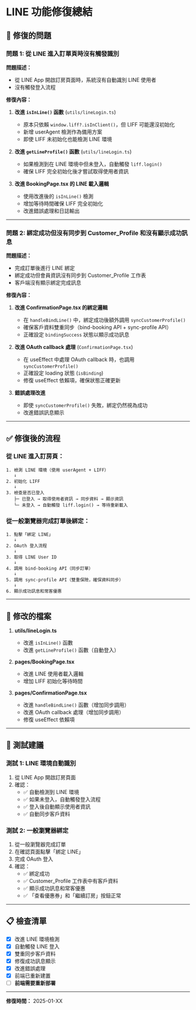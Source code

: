 # LINE 功能修復總結

## 🔧 修復的問題

### 問題 1: 從 LINE 進入訂單頁時沒有觸發識別

**問題描述：**
- 從 LINE App 開啟訂房頁面時，系統沒有自動識別 LINE 使用者
- 沒有觸發登入流程

**修復內容：**

1. **改進 `isInLine()` 函數** (`utils/lineLogin.ts`)
   - 原本只依賴 `window.liff?.isInClient()`，但 LIFF 可能還沒初始化
   - 新增 userAgent 檢測作為備用方案
   - 即使 LIFF 未初始化也能檢測 LINE 環境

2. **改進 `getLineProfile()` 函數** (`utils/lineLogin.ts`)
   - 如果檢測到在 LINE 環境中但未登入，自動觸發 `liff.login()`
   - 確保 LIFF 完全初始化後才嘗試取得使用者資訊

3. **改進 BookingPage.tsx 的 LINE 載入邏輯**
   - 使用改進後的 `isInLine()` 檢測
   - 增加等待時間確保 LIFF 完全初始化
   - 改進錯誤處理和日誌輸出

---

### 問題 2: 綁定成功但沒有同步到 Customer_Profile 和沒有顯示成功訊息

**問題描述：**
- 完成訂單後進行 LINE 綁定
- 綁定成功但會員資訊沒有同步到 Customer_Profile 工作表
- 客戶端沒有顯示綁定完成訊息

**修復內容：**

1. **改進 ConfirmationPage.tsx 的綁定邏輯**
   - 在 `handleBindLine()` 中，綁定成功後額外調用 `syncCustomerProfile()`
   - 確保客戶資料雙重同步（bind-booking API + sync-profile API）
   - 正確設定 `bindingSuccess` 狀態以顯示成功訊息

2. **改進 OAuth callback 處理** (`ConfirmationPage.tsx`)
   - 在 useEffect 中處理 OAuth callback 時，也調用 `syncCustomerProfile()`
   - 正確設定 loading 狀態 (`isBinding`)
   - 修復 useEffect 依賴項，確保狀態正確更新

3. **錯誤處理改進**
   - 即使 `syncCustomerProfile()` 失敗，綁定仍然視為成功
   - 改進錯誤訊息顯示

---

## ✅ 修復後的流程

### 從 LINE 進入訂房頁：

```
1. 檢測 LINE 環境（使用 userAgent + LIFF）
   ↓
2. 初始化 LIFF
   ↓
3. 檢查是否已登入
   ├─ 已登入 → 取得使用者資訊 → 同步資料 → 顯示資訊
   └─ 未登入 → 自動觸發 liff.login() → 等待重新載入
```

### 從一般瀏覽器完成訂單後綁定：

```
1. 點擊「綁定 LINE」
   ↓
2. OAuth 登入流程
   ↓
3. 取得 LINE User ID
   ↓
4. 調用 bind-booking API（同步訂單）
   ↓
5. 調用 sync-profile API（雙重保險，確保資料同步）
   ↓
6. 顯示成功訊息和常客優惠
```

---

## 📝 修改的檔案

1. **utils/lineLogin.ts**
   - 改進 `isInLine()` 函數
   - 改進 `getLineProfile()` 函數（自動登入）

2. **pages/BookingPage.tsx**
   - 改進 LINE 使用者載入邏輯
   - 增加 LIFF 初始化等待時間

3. **pages/ConfirmationPage.tsx**
   - 改進 `handleBindLine()` 函數（增加同步調用）
   - 改進 OAuth callback 處理（增加同步調用）
   - 修復 useEffect 依賴項

---

## 🧪 測試建議

### 測試 1: LINE 環境自動識別

1. 從 LINE App 開啟訂房頁面
2. 確認：
   - ✅ 自動檢測到 LINE 環境
   - ✅ 如果未登入，自動觸發登入流程
   - ✅ 登入後自動顯示使用者資訊
   - ✅ 自動同步客戶資料

### 測試 2: 一般瀏覽器綁定

1. 從一般瀏覽器完成訂單
2. 在確認頁面點擊「綁定 LINE」
3. 完成 OAuth 登入
4. 確認：
   - ✅ 綁定成功
   - ✅ Customer_Profile 工作表中有客戶資料
   - ✅ 顯示成功訊息和常客優惠
   - ✅ 「查看優惠券」和「繼續訂房」按鈕正常

---

## 📋 檢查清單

- [x] 改進 LINE 環境檢測
- [x] 自動觸發 LINE 登入
- [x] 雙重同步客戶資料
- [x] 修復成功訊息顯示
- [x] 改進錯誤處理
- [x] 前端已重新建置
- [ ] **前端需要重新部署**

---

**修復時間：** 2025-01-XX

